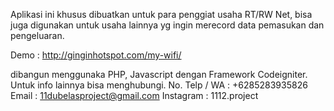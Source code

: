 Aplikasi ini khusus dibuatkan untuk para penggiat usaha RT/RW Net, bisa juga digunakan untuk usaha lainnya yg ingin merecord data pemasukan dan pengeluaran.

Demo : http://ginginhotspot.com/my-wifi/

dibangun menggunaka PHP, Javascript dengan Framework Codeigniter.
Untuk info lainnya bisa menghubungi.
No. Telp / WA : +6285283935826
Email : 11dubelasproject@gmail.com
Instagram : 1112.project
